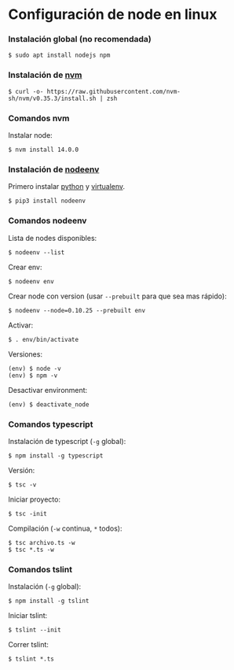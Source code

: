 # Configuración de node en linux

### Instalación global (no recomendada)

```
$ sudo apt install nodejs npm
```

### Instalación de [nvm](https://github.com/nvm-sh/nvm)

```
$ curl -o- https://raw.githubusercontent.com/nvm-sh/nvm/v0.35.3/install.sh | zsh
```

### Comandos nvm

Instalar node:

```
$ nvm install 14.0.0
```

### Instalación de [nodeenv](https://github.com/ekalinin/nodeenv)

Primero instalar [python](https://github.com/sauljabin/linux-commands/tree/master/python) y [virtualenv](https://github.com/sauljabin/linux-commands/tree/master/python).


```
$ pip3 install nodeenv
```

### Comandos nodeenv

Lista de nodes disponibles:

```
$ nodeenv --list
```

Crear env:

```
$ nodeenv env
```

Crear node con version (usar `--prebuilt` para que sea mas rápido):

```
$ nodeenv --node=0.10.25 --prebuilt env
```

Activar:
```
$ . env/bin/activate
```

Versiones:

```
(env) $ node -v
(env) $ npm -v
```

Desactivar environment:

```
(env) $ deactivate_node
```

### Comandos typescript

Instalación de typescript (`-g` global):
```
$ npm install -g typescript
```

Versión:
```
$ tsc -v
```

Iniciar proyecto:
```
$ tsc -init
```

Compilación (`-w` continua, `*` todos):
```
$ tsc archivo.ts -w
$ tsc *.ts -w
```

### Comandos tslint

Instalación (`-g` global):
```
$ npm install -g tslint
```

Iniciar tslint:
```
$ tslint --init
```

Correr tslint:
```
$ tslint *.ts
```
